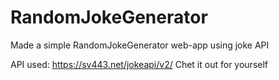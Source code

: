# RandomJokeGenerator

Made a simple RandomJokeGenerator web-app using joke API

API used: https://sv443.net/jokeapi/v2/
Chet it out for yourself
